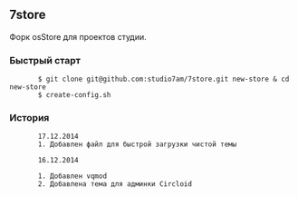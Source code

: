 ## 7store

Форк osStore для проектов студии. 

### Быстрый старт

           $ git clone git@github.com:studio7am/7store.git new-store & cd new-store
           $ create-config.sh

### История 
           17.12.2014
           1. Добавлен файл для быстрой загрузки чистой темы

           16.12.2014

           1. Добавлен vqmod
           2. Добавлена тема для админки Circloid

